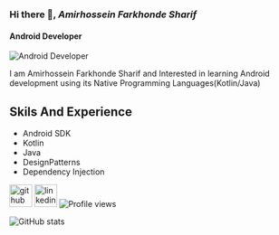 ### Hi there 👋, *Amirhossein Farkhonde Sharif*
#### **Android Developer**
![**Android Developer**](http://philippe.bourgau.net/imgs/2015-08-19-mining-github-for-new-hires/github.png)

I am Amirhossein Farkhonde Sharif and Interested in learning Android development using its Native Programming Languages(Kotlin/Java)

## Skils And Experience
* Android SDK 
* Kotlin 
* Java 
* DesignPatterns 
* Dependency Injection



[<img src='https://cdn.jsdelivr.net/npm/simple-icons@3.0.1/icons/github.svg' alt='github' height='40'>](https://github.com/AMIRHOSSEINFSH) [<img src='https://cdn.jsdelivr.net/npm/simple-icons@3.0.1/icons/linkedin.svg' alt='linkedin' height='40'>](https://www.linkedin.com/in/amirhossein-farkhonde-sharif-0793441aa/) ![Profile views](https://gpvc.arturio.dev/AMIRHOSSEINFSH)   

![GitHub stats](https://github-readme-stats.vercel.app/api?username=AMIRHOSSEINFSH&show_icons=true)  


